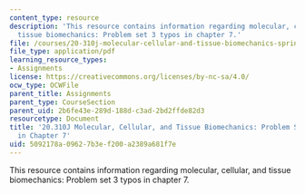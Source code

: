 ```yaml
---
content_type: resource
description: 'This resource contains information regarding molecular, cellular, and
  tissue biomechanics: Problem set 3 typos in chapter 7.'
file: /courses/20-310j-molecular-cellular-and-tissue-biomechanics-spring-2015/5092178a09627b3ef200a2389a681f7e_MIT20_310JS15_PS3typos.pdf
file_type: application/pdf
learning_resource_types:
- Assignments
license: https://creativecommons.org/licenses/by-nc-sa/4.0/
ocw_type: OCWFile
parent_title: Assignments
parent_type: CourseSection
parent_uid: 2b6fe43e-289d-188d-c3ad-2bd2ffde82d3
resourcetype: Document
title: '20.310J Molecular, Cellular, and Tissue Biomechanics: Problem Set 3 Typos
  in Chapter 7'
uid: 5092178a-0962-7b3e-f200-a2389a681f7e
---
```

This resource contains information regarding molecular, cellular, and tissue biomechanics: Problem set 3 typos in chapter 7.